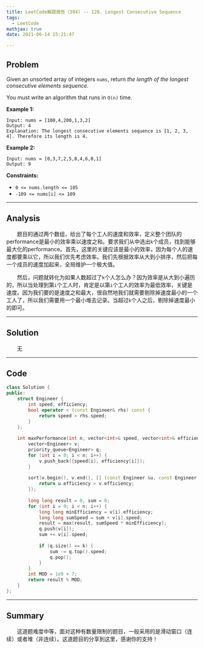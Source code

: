 ```yaml
---
title: LeetCode解题报告（394) -- 128. Longest Consecutive Sequence
tags:
  - LeetCode
mathjax: true
date: 2021-06-14 15:21:47

---
```


## Problem

Given an unsorted array of integers `nums`, return *the length of the longest consecutive elements sequence.*

You must write an algorithm that runs in `O(n)` time.

<!-- more -->

**Example 1:**

```
Input: nums = [100,4,200,1,3,2]
Output: 4
Explanation: The longest consecutive elements sequence is [1, 2, 3, 4]. Therefore its length is 4.
```

**Example 2:**

```
Input: nums = [0,3,7,2,5,8,4,6,0,1]
Output: 9

```



**Constraints:**

- `0 <= nums.length <= 105`
- `-109 <= nums[i] <= 109`

------

## Analysis

&emsp;&emsp;题目的通过两个数组，给出了每个工人的速度和效率，定义整个团队的performance是最小的效率乘以速度之和。要求我们从中选出`k`个成员，找到能够最大化的performance。首先，这里的关键应该是最小的效率，因为每个人的速度都要乘以它，所以我们优先考虑效率。我们先根据效率从大到小排序，然后把每一个成员的速度加起来，全局维护一个极大值。

&emsp;&emsp;然后，问题就转化为如果人数超过了`k`个人怎么办？因为效率是从大到小遍历的，所以当处理到第`i`个工人时，肯定是以第`i`个工人的效率为最低效率，关键是速度。因为我们要的是速度之和最大，很自然地我们就需要剔除掉速度最小的一个工人了，所以我们需要用一个最小堆去记录。当超过`k`个人之后，剔除掉速度最小的即可。

------

## Solution

&emsp;&emsp;无

------

## Code

```c++
class Solution {
public:
    struct Engineer {
        int speed, efficiency;
        bool operator < (const Engineer& rhs) const {
            return speed > rhs.speed;
        }
    };
    
    int maxPerformance(int n, vector<int>& speed, vector<int>& efficiency, int k) {
        vector<Engineer> v;
        priority_queue<Engineer> q;
        for (int i = 0; i < n; i++) {
            v.push_back({speed[i], efficiency[i]});
        }
        
        sort(v.begin(), v.end(), [] (const Engineer &u, const Engineer &v) {
            return u.efficiency > v.efficiency;
        });
        
        long long result = 0, sum = 0;
        for (int i = 0; i < n; i++) {
            long long minEfficiency = v[i].efficiency;
            long long sumSpeed = sum + v[i].speed;
            result = max(result, sumSpeed * minEfficiency);
            q.push(v[i]);
            sum += v[i].speed;
            
            if (q.size() == k) {
                sum -= q.top().speed;
                q.pop();
            }
        }
        int MOD = 1e9 + 7;
        return result % MOD;
    }
};
```

------

## Summary

&emsp;&emsp;这道题难度中等，面对这种有数量限制的题目，一般采用的是滑动窗口（连续）或者堆（非连续）。这道题目的分享到这里，感谢你的支持！
